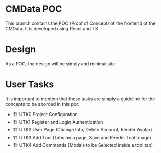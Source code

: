 # CMData POC

This branch contains the POC (Proof of Concept) of the frontend of the CMData. It is developed using React and TS

# Design

As a POC, the design will be simply and minimalistic

# User Tasks

It is important to mention that these tasks are simply a guideline for the concepts to be aborded in this poc

- 🏗️ UTK0 Project Configuration
- 🏗️ UTK1 Register and Login Authentication
- 🏗️ UTK2 User Page (Change Info, Delete Account, Render Avatar)
- 🏗️ UTK3 Add Tool (Tabs on a page, Save and Render Tool Image)
- 🏗️ UTK4 Add Commands (Modals to be Selected inside a tool tab)
